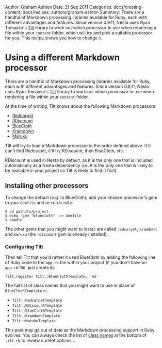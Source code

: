 Author: Graham Ashton
Date: 21 Sep 2011
Categories: docs/creating-content, docs/recipes, authors/graham-ashton
Summary: There are a handful of Markdown processing libraries available for Ruby, each with different advantages and features. Since version 0.9.11, Nesta uses Ryan Tomayko's [Tilt][] library to work out which processor to use when rendering a file within your `content` folder, which will try and pick a suitable processor for you. This recipe shows you how to change it.

# Using a different Markdown processor

There are a handful of Markdown processing libraries available for Ruby, each with different advantages and features. Since version 0.9.11, Nesta uses Ryan Tomayko's [Tilt][] library to work out which processor to use when rendering a file within your `content` folder.

At the time of writing, Tilt knows about the following Markdown processors:

* [Redcarpet][]
* [RDiscount][]
* [BlueCloth][]
* [Kramdown][]
* [Maruku][]

Tilt will try to load a Markdown processor in the order defined above. If it can't find Redcarpet, it'll try RDiscount, then BlueCloth, etc.

RDiscount is used in Nesta by default, as it is the only one that is included automatically as a Nesta dependency (i.e. it is the only one that is likely to be available in your project so Tilt is likely to find it first).

## Installing other processors

To change the default (e.g. to BlueCloth), add your chosen processor's gem to your `Gemfile` and re-run `bundle`:

    $ cd path/to/project
    $ echo 'gem "bluecloth"' >> Gemfile
    $ bundle

The other gems that you might want to install are called `redcarpet`, `kramdown` and `maruku` (the `rdiscount` gem is already installed).

### Configuring Tilt

Then tell Tilt that you'd rather it used BlueCloth by adding the following line of Ruby code to the `app.rb` file within your project (if you don't have an `app.rb` file, just create it):

    Tilt.register Tilt::BlueClothTemplate, 'md'

The full list of class names that you might want to use in place of `BlueClothTemplate` is:

* `Tilt::RedcarpetTemplate`
* `Tilt::RDiscountTemplate`
* `Tilt::BlueClothTemplate`
* `Tilt::KramdownTemplate`
* `Tilt::MarukuTemplate`

This post may go out of date as the Markdown processing support in Ruby evolves. You can always check the list of [class names][tilt.rb] at the bottom of `tilt.rb` to review current options…

[Tilt]: https://github.com/rtomayko/tilt
[Redcarpet]: https://github.com/tanoku/redcarpet
[RDiscount]: https://github.com/rtomayko/rdiscount
[BlueCloth]: http://deveiate.org/projects/BlueCloth
[Kramdown]: http://kramdown.rubyforge.org/
[Maruku]: https://github.com/nex3/maruku
[tilt.rb]: https://github.com/rtomayko/tilt/blob/master/lib/tilt.rb
